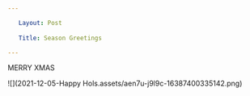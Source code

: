 ```yaml
---

   Layout: Post
   
   Title: Season Greetings 

---
```


MERRY XMAS

![](2021-12-05-Happy Hols.assets/aen7u-j9l9c-16387400335142.png)
